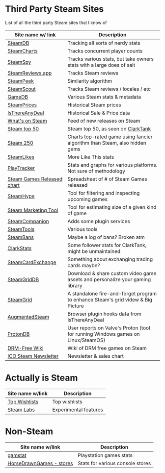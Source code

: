 # Third Party Steam Sites

List of all the third party Steam sites that I know of

| Site name w/ link | Description |
|-------------------|---------|
| [SteamDB](https://steamdb.info) | Tracking all sorts of nerdy stats |
| [SteamCharts](https://steamcharts.com/) | Tracks concurrent player counts |
| [SteamSpy](https://steamspy.com) | Tracks various stats, but take owners stats with a large does of salt |
| [SteamReviews.app](https://steamreviews.app/) | Tracks Steam reviews |
| [SteamPeek](https://steampeek.hu/) | Similarity algorithm |
| [SteamScout](http://togeproductions.com/SteamScout/steamAPI.php?appID=464920) | Tracks Steam reviews / locales / etc |
| [GameDB](https://gamedb.online) | Various Steam stats & metadata |
| [SteamPrices](https://www.steamprices.com) | Historical Steam prices |
| [IsThereAnyDeal](https://isthereanydeal.com) | Historical Sale & Price data |
| [What's on Steam](http://www.whatsonsteam.com/index.htm) | Feed of new releases on Steam |
| [Steam top 50](http://necrommunity.ovh/steamtop50/top.html) | Steam top 50, as seen on [ClarkTank](https://www.twitch.tv/braceyourselfgames) |
| [Steam 250](https://steam250.com/) | Charts top-rated game using fancier algorithm than Steam, also hidden gems |
| [SteamLikes](http://steamlikes.com/) | More Like This stats |
| [PlayTracker](https://playtracker.net/insight/) | Stats and graphs for various platforms. Not sure of methodology |
| [Steam Games Released chart](https://docs.google.com/spreadsheets/d/1apEfzb8dxOoa39qDuA7ZC-LlRQXF3N2tQMR4eyqBqIE/edit#gid=956055254) | Spreadsheet of # of Steam Games released |
| [SteamHype](https://steamhype.com/calendar) | Tool for filtering and inspecting upcoming games |
| [Steam Marketing Tool](https://games-stats.com/steam/) | Tool for estimating size of a given kind of game |
| [SteamCompanion](https://steamcompanion.com/) | Adds some plugin services |
| [SteamTools](https://steam.madjoki.com/) | Various tools |
| [SteamBans](https://steambans.com/) | Maybe a log of bans? Broken atm |
| [ClarkStats](https://clark-stats.appspot.com/) | Some follower stats for ClarkTank, might be unmaintained |
| [SteamCardExchange](https://www.steamcardexchange.net/) | Something about exchanging trading cards maybe? |
| [SteamGridDB](https://www.steamgriddb.com/) | Download & share custom video game assets and personalize your gaming library |
| [SteamGrid](https://github.com/boppreh/steamgrid) | A standalone fire-and-forget program to enhance Steam's grid videw & Big Picture |
| [AugmentedSteam](https://es.isthereanydeal.com/) | Browser plugin hooks data from IsThereAnyDeal |
| [ProtonDB](https://www.protondb.com/) | User reports on Valve's Proton (tool for running Windows games on Linux/SteamOS) |
| [DRM-Free Wiki](https://steam.fandom.com/wiki/List_of_DRM-free_games) | Wiki of DRM free games on Steam |
| [ICO Steam Newsletter](https://icopartners.com/steam-newsletter/) | Newsletter & sales chart |

# Actually is Steam

| Site name w/link | Description |
|------------------|-------------|
| [Top Wishlists](https://store.steampowered.com/search/?ignore_preferences=1&filter=popularwishlist) | Top wishlists |
| [Steam Labs](https://store.steampowered.com/labs) | Experimental features |


# Non-Steam

| Site name w/link | Description |
|------------------|-------------|
| [gamstat](http://gamstat.com/games/) | Playstation games stats |
| [HorseDrawnGames - stores](https://www.horsedrawngames.com/stores/) | Stats for various console stores |

